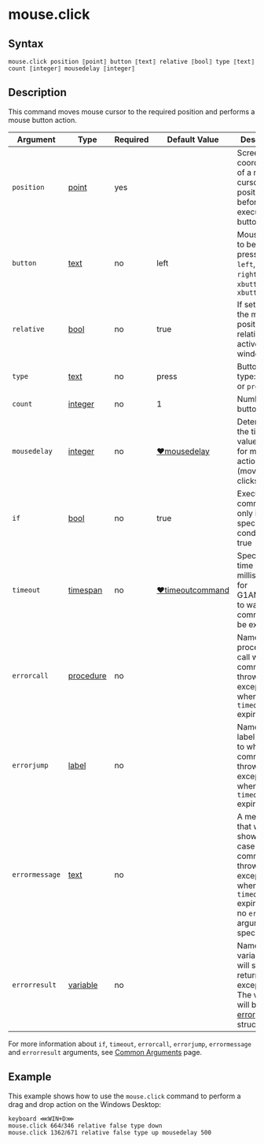 # mouse.click

## Syntax

```G1ANT
mouse.click position ⟦point⟧ button ⟦text⟧ relative ⟦bool⟧ type ⟦text⟧ count ⟦integer⟧ mousedelay ⟦integer⟧
```

## Description

This command moves mouse cursor to the required position and performs a mouse button action.

| Argument | Type | Required | Default Value | Description |
| -------- | ---- | -------- | ------------- | ----------- |
|`position`| [point](https://github.com/G1ANT-Robot/G1ANT.Manual/blob/master/G1ANT-Language/Structures/point.md) | yes |  | Screen coordinates of a mouse cursor position before executing a button click |
|`button`| [text](../../G1ANT.Language/Structures/TextStructure.md) | no | left | Mouse button to be pressed: `left`, `middle`, `right`, `xbutton1` or `xbutton2` |
|`relative`| [bool](../../G1ANT.Language/Structures/BooleanStructure.md) | no | true | If set to true, the mouse position is relative to the active window |
|`type`| [text](../../G1ANT.Language/Structures/TextStructure.md) | no | press | Button action type: `down`, `up` or `press` |
|`count`| [integer](../../G1ANT.Language/Structures/IntegerStructure.md) | no | 1 | Number of button clicks |
|`mousedelay`| [integer](../../G1ANT.Language/Structures/IntegerStructure.md) | no | [♥mousedelay](../Variables/MouseDelayVariable.md) | Determines the time value (in ms) for mouse actions (moves or clicks) |
| `if`           | [bool](../../G1ANT.Language/Structures/BooleanStructure.md) | no       | true                                                        | Executes the command only if a specified condition is true   |
| `timeout`      | [timespan](../../G1ANT.Language/Structures/TimeSpanStructure.md) | no       | [♥timeoutcommand](../Variables/TimeoutCommandVariable.md) | Specifies time in milliseconds for G1ANT.Robot to wait for the command to be executed |
| `errorcall`    | [procedure](../../G1ANT.Language/Structures/ProcedureStructure.md) | no       |                                                             | Name of a procedure to call when the command throws an exception or when a given `timeout` expires |
| `errorjump`    | [label](../../G1ANT.Language/Structures/LabelStructure.md) | no       |                                                             | Name of the label to jump to when the command throws an exception or when a given `timeout` expires |
| `errormessage` | [text](../../G1ANT.Language/Structures/TextStructure.md) | no       |                                                             | A message that will be shown in case the command throws an exception or when a given `timeout` expires, and no `errorjump` argument is specified |
| `errorresult`  | [variable](../../G1ANT.Language/Structures/VariableStructure.md) | no       |                                                             | Name of a variable that will store the returned exception. The variable will be of [error](../../G1ANT.Language/Structures/ErrorStructure.md) structure  |

For more information about `if`, `timeout`, `errorcall`, `errorjump`, `errormessage` and `errorresult` arguments, see [Common Arguments](../../../appendices/common-arguments.md) page.

## Example

This example shows how to use the `mouse.click` command to perform a drag and drop action on the Windows Desktop:

```G1ANT
keyboard ⋘WIN+D⋙
mouse.click 664⫽346 relative false type down
mouse.click 1362⫽671 relative false type up mousedelay 500
```

